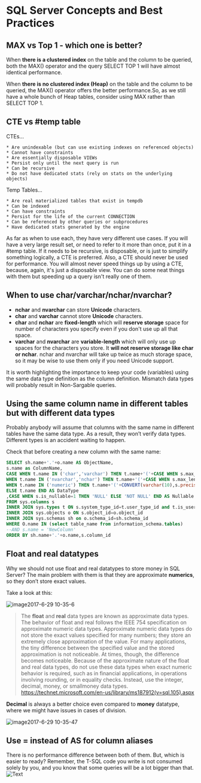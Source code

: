 SQL Server Concepts and Best Practices
===================


**MAX vs Top 1 - which one is better?**
----------

When **there is a clustered index** on the table and the column to be queried, both the MAX() operator and the query SELECT TOP 1 will have almost identical performance.

When **there is no clustered index (Heap)**  on the table and the column to be queried, the MAX() operator offers the better performance.So, as we still have a whole bunch of Heap tables, consider using MAX rather than SELECT TOP 1.


**CTE vs #temp table**
---------
CTEs...

	* Are unindexable (but can use existing indexes on referenced objects)
	* Cannot have constraints
	* Are essentially disposable VIEWs
	* Persist only until the next query is run
	* Can be recursive
	* Do not have dedicated stats (rely on stats on the underlying objects)

Temp Tables...

	* Are real materialized tables that exist in tempdb
	* Can be indexed
	* Can have constraints
	* Persist for the life of the current CONNECTION
	* Can be referenced by other queries or subprocedures
	* Have dedicated stats generated by the engine

As far as when to use each, they have very different use cases. If you will have a very large result set, or need to refer to it more than once, put it in a #temp table. If it needs to be recursive, is disposable, or is just to simplify something logically, a CTE is preferred.
Also, a CTE should never be used for performance. You will almost never speed things up by using a CTE, because, again, it's just a disposable view. You can do some neat things with them but speeding up a query isn't really one of them.

**When to use char/varchar/nchar/nvarchar?**
----------
   - **nchar** and **nvarchar** can store **Unicode** characters.
   - **char** and **varchar** cannot store **Unicode** characters.
   - **char** and **nchar** are **fixed-length** which will **reserve storage** space for number of characters you specify even if you don't use up all that space.
   - **varchar** and **nvarchar** are **variable-length** which will only use up spaces for the characters you store. It **will not reserve storage like  char  or  nchar**. nchar and nvarchar will take up twice as much storage space, so it may be wise to use them only if you need Unicode support.

It is worth highlighting the importance to keep your code (variables) using the same data type definition as the column definition. Mismatch data types will probably result in Non-Sargable queries.

**Using the same column name in different tables but with different data types**
----------

Probably anybody will assume that columns with the same name in different tables have the same data type. As a result, they won’t verify data types. Different types is an accident waiting to happen.

Check that before creating a new column with the same name:
```SQL
SELECT sh.name+'.'+o.name AS ObjectName,
s.name as ColumnName,
CASE WHEN t.name IN ('char','varchar') THEN t.name+'('+CASE WHEN s.max_length<0 then 'MAX' ELSE CONVERT(varchar(10),s.max_length) END+')'
WHEN t.name IN ('nvarchar','nchar') THEN t.name+'('+CASE WHEN s.max_length<0 then 'MAX' ELSE CONVERT(varchar(10),s.max_length/2) END+')'
WHEN t.name IN ('numeric') THEN t.name+'('+CONVERT(varchar(10),s.precision)+','+CONVERT(varchar(10),s.scale)+')'
ELSE t.name END AS DataType
,CASE WHEN s.is_nullable=1 THEN 'NULL' ELSE 'NOT NULL' END AS Nullable     
FROM sys.columns s
INNER JOIN sys.types t ON s.system_type_id=t.user_type_id and t.is_user_defined=0
INNER JOIN sys.objects o ON s.object_id=o.object_id
INNER JOIN sys.schemas sh on o.schema_id=sh.schema_id
WHERE O.name IN (select table_name from information_schema.tables)
--AND s.name = 'NewColumn'
ORDER BY sh.name+'.'+o.name,s.column_id
```

**Float and real datatypes**
----------
Why we should not use float and real datatypes to store money in SQL Server?
The main problem with them is that they are approximate **numerics**, so they don’t store exact values.

Take a look at this:

![image2017-6-29 10-35-6](https://user-images.githubusercontent.com/7675114/30134194-e3d096b8-931b-11e7-877c-1c444a146285.png)

> The **float** and **real** data types are known as approximate data types. The behavior of float and real follows the IEEE 754 specification on approximate numeric data types.
Approximate numeric data types do not store the exact values specified for many numbers; they store an extremely close approximation of the value. For many applications, the tiny difference between the specified value and the stored approximation is not noticeable. 
At times, though, the difference becomes noticeable. Because of the approximate nature of the float and real data types, do not use these data types when exact numeric behavior is required, such as in financial applications, in operations involving rounding, or in equality checks. Instead, use the integer, decimal, money, or smallmoney data types. https://technet.microsoft.com/en-us/library/ms187912(v=sql.105).aspx

**Decimal** is always a better choice even compared to **money** datatype, where we might have issues in cases of division.

![image2017-6-29 10-35-47](https://user-images.githubusercontent.com/7675114/30134255-2253853a-931c-11e7-8ad4-2e129a90e056.png)


**Use = instead of AS for column aliases**
----------

There is no performance difference between both of them. But, which is easier to ready? 
Remember, the T-SQL code you write is not consumed solely by you, and you know that some queries will be a lot bigger than that. 
![Text](http://bertrandaaron.files.wordpress.com/2012/01/bh_as_procs.png)



